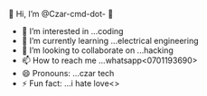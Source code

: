 👋 Hi, I’m @Czar-cmd-dot- 👋 
- 👀 I’m interested in ...coding
- 🌱 I’m currently learning ...electrical engineering 
- 💞️ I’m looking to collaborate on ...hacking 
- 📫 How to reach me ...whatsapp<0701193690>
- 😄 Pronouns: ...czar tech
- ⚡ Fun fact: ...i hate love<>

<!---
Czar-cmd-dot/Czar-cmd-dot is a ✨ special ✨ repository because its `README.md` (this file) appears on your GitHub profile.
You can click the Preview link to take a look at your changes.
--->
